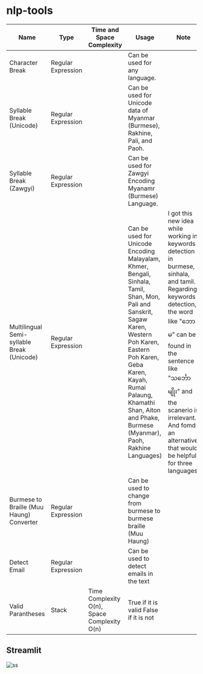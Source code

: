 # nlp-tools

 Name | Type | Time and Space Complexity| Usage|Note|References|
| ------------- | ------------- |------------- |------------- |------------- |------------- |
Character Break| Regular Expression ||Can be used for any language.
Syllable Break (Unicode)| Regular Expression || Can be used for Unicode data of Myanmar (Burmese), Rakhine, Pali, and Paoh.
Syllable Break (Zawgyi)| Regular Expression || Can be used for Zawgyi Encoding Myanamr (Burmese) Language.
Multilingual Semi-syllable Break (Unicode)|Regular Expression||Can be used for Unicode Encoding Malayalam, Khmer, Bengali, Sinhala, Tamil, Shan, Mon, Pali and Sanskrit, Sagaw Karen, Western Poh Karen, Eastern Poh Karen, Geba Karen, Kayah, Rumai Palaung, Khamathi Shan, Aiton and Phake, Burmese (Myanmar), Paoh, Rakhine Languages)|I got this new idea while working in keywords detection in burmese, sinhala, and tamil. Regarding keywords detection, the word like "ဘောမ" can be found in the sentence like "သင်္ဘောမျိုး" and the scanerio is irrelevant. And fomd an alternative that would be helpful for three languages.<br>| Syllable Tokenization Concept that I was learned from UTYCC Class by Dr Ye Kyaw Thu is really helpful for this idea. https://github.com/SaPhyoThuHtet/nlp-tools/tree/main/syllbreak-unicode. Based on that syllable tokenization concept I was able to develop this semi-syllable break. <br> [Y. K. Thu et al., "sylbreak4all: Regular Expressions for Syllable Breaking of Nine Major Ethnic Languages of Myanmar," 2021 16th International Joint Symposium on Artificial Intelligence and Natural Language Processing (iSAI-NLP), 2021, pp. 1-6, doi: 10.1109/iSAI-NLP54397.2021.9678188.]
Burmese to Braille (Muu Haung) Converter|Regular Expression||Can be used to change from burmese to burmese braille (Muu Haung)
Detect Email|Regular Expression||Can be used to detect emails in the text<br>
Valid Parantheses|Stack|Time Complexity O(n), Space Complexity O(n)|True if it is valid False if it is not<br>

## Streamlit

![ss](https://github.com/SaPhyoThuHtet/nlp-tools/blob/main/images/Screenshot%20from%202021-07-27%2016-52-42.png "Current Version")


